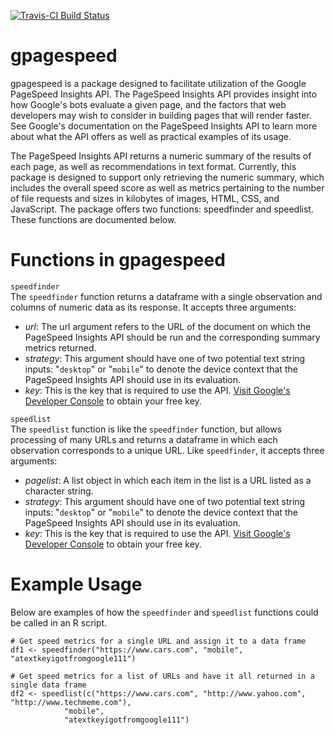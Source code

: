 [![Travis-CI Build Status](https://travis-ci.org/IronistM/gpagespeed.svg?branch=master)](https://travis-ci.org/IronistM/gpagespeed)

# gpagespeed

gpagespeed is a package designed to facilitate utilization of the Google PageSpeed Insights API. The PageSpeed Insights API provides insight into how Google's bots evaluate a given page, and the factors that web developers may wish to consider in building pages that will render faster. See Google's documentation on the PageSpeed Insights API to learn more about what the API offers as well as practical examples of its usage.

The PageSpeed Insights API returns a numeric summary of the results of each page, as well as recommendations in text format. Currently, this package is designed to support only retrieving the numeric summary, which includes the overall speed score as well as metrics pertaining to the number of file requests and sizes in kilobytes of images, HTML, CSS, and JavaScript. The package offers two functions: speedfinder and speedlist. These functions are documented below.

# Functions in gpagespeed

`speedfinder`    
The `speedfinder` function returns a dataframe with a single observation and columns of numeric data as its response. It accepts three arguments:

* _url_: The url argument refers to the URL of the document on which the PageSpeed Insights API should be run and the corresponding summary metrics returned.    
* _strategy_: This argument should have one of two potential text string inputs: "`desktop`" or "`mobile`" to denote the device context that the PageSpeed Insights API should use in its evaluation.   
* _key_: This is the key that is required to use the API. [Visit Google's Developer Console](https://developers.google.com/console/help/using-keys) to obtain your free key.    

`speedlist`    
The `speedlist` function is like the `speedfinder` function, but allows processing of many URLs and returns a dataframe in which each observation corresponds to a unique URL. Like `speedfinder`, it accepts three arguments:

* _pagelist_: A list object in which each item in the list is a URL listed as a character string.   
* _strategy_: This argument should have one of two potential text string inputs: "`desktop`" or "`mobile`" to denote the device context that the PageSpeed Insights API should use in its evaluation.   
* _key_: This is the key that is required to use the API. [Visit Google's Developer Console](https://developers.google.com/console/help/using-keys) to obtain your free key.    

# Example Usage

Below are examples of how the `speedfinder` and `speedlist` functions could be called in an R script.

``` 
# Get speed metrics for a single URL and assign it to a data frame
df1 <- speedfinder("https://www.cars.com", "mobile", "atextkeyigotfromgoogle111")

# Get speed metrics for a list of URLs and have it all returned in a single data frame
df2 <- speedlist(c("https://www.cars.com", "http://www.yahoo.com", "http://www.techmeme.com"), 
            "mobile",
            "atextkeyigotfromgoogle111") 
``` 
